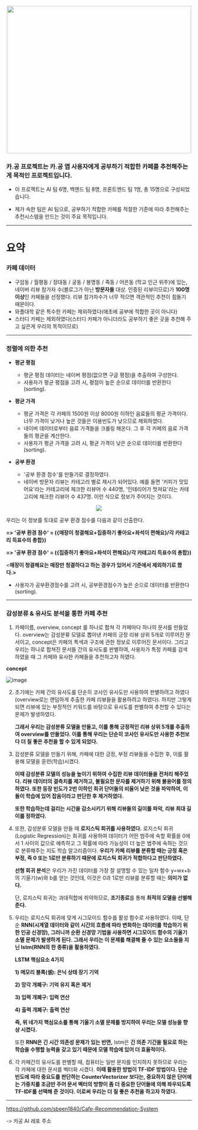 <p align="center">
  <img src="https://user-images.githubusercontent.com/108641325/200557716-7e8d78a2-d465-4304-9ae7-e0e2afd73e68.png" width="500" height=400"> 
</p>



### 카.공 프로젝트는 카.공 앱 사용자에게 공부하기 적합한 카페를 추천해주는게 목적인 프로젝트입니다.

- 이 프로젝트는 AI 팀 6명, 백엔드 팀 8명, 프론트엔드 팀 1명, 총 15명으로 구성되었습니다.

- 제가 속한 팀은 AI 팀으로, 공부하기 적합한 카페를 적절한 기준에 따라 추천해주는 추천시스템을 만드는 것이 주요 목적입니다.

---

# 요약

### 카페 데이터

- 구암동 / 월평동 / 장대동 / 궁동 / 봉명동 / 죽동 / 어은동 (학교 인근 위주)에 있는, 네이버 리뷰 참가자 수(블로그가 아닌 **방문자들** 대상. 인증된 리뷰이므로)가 **100명 이상**인 카페들을 선정했다. 리뷰 참가자수가 너무 적으면 객관적인 추천이 힘들기 때문이다.
- 와플대학 같은 특수한 카페는 제외하였다(애초에 공부에 적합한 곳이 아니다)
- 스터디 카페는 제외하였다(스터디 카페가 아니더라도 공부하기 좋은 곳을 추천해 주고 싶은게 우리의 목적이므로)

---

### 정렬에 의한 추천

- **평균 평점**
    - 평균 평점 데이터는 네이버 평점(없으면 구글 평점)을 추출하여 구성한다.
    - 사용자가 평균 평점을 고려 시, 평점이 높은 순으로 데이터를 반환한다(sorting).
    
- **평균 가격**
    - 평균 가격은 각 카페의 1500원 이상 8000원 이하인 음료들의 평균 가격이다. 너무 가격이 낮거나 높은 것들은 이용빈도가 낮으므로 제외하였다.
    - 네이버 데이터로부터 음료 가격들을 크롤링 해온다. 그 후 각 카페의 음료 가격들의 평균을 계산한다.
    - 사용자가 평균 가격을 고려 시, 평균 가격이 낮은 순으로 데이터를 반환한다(sorting).
    
- **공부 환경**
    - '공부 환경 점수'를 만들기로 결정하였다.
    - 네이버 방문자 리뷰는 카테고리 별로 제시가 되어있다. 예를 들면 '커피가 맛있어요'라는 카테고리에 체크한 리뷰어 수 440명, '인테리어가 멋져요'라는 카테고리에 체크한 리뷰어 수 437명. 이런 식으로 정보가 주어지는 것이다.

<p align="center">
 <img src = "https://user-images.githubusercontent.com/108641325/206123084-3c0d9cfc-2eb5-4970-8f75-fb43a66a1c43.png">
</p>
    
우리는 이 정보를 토대로 공부 환경 점수를 다음과 같이 산출한다.

**=> '공부 환경 점수' = ({매장이 청결해요+집중하기 좋아요+좌석이 편해요}/각 카테고리 득표수의 총합})**

**=> '공부 환경 점수' = ({집중하기 좋아요+좌석이 편해요}/각 카테고리 득표수의 총합})** 

<**매장이 청결해요는 매장만 청결하다고 하는 경우가 있어서 기준에서 제외하기로 했다.>**

- 사용자가 공부환경점수를 고려 시, 공부환경점수가 높은 순으로 데이터를 반환한다(sorting).

---

### 감성분류 & 유사도 분석을 통한 카페 추천

1. 카페이름, overview, concept 를 하나로 합쳐 각 카페마다 하나의 문서를 만들었다. overview는 감성분류 모델로 뽑아낸 카페의 긍정 리뷰 상위 5개로 이루어진 문서이고,  concept은 카페의 특색과 구조에 관한 정보로 이루어진 문서이다. 그리고 우리는 하나로 합쳐진 문서들 간의 유사도를 판별하여, 사용자가 특정 카페를 검색하였을 때 그 카페와 유사한 카페들을 추천하고자 하였다. 

**concept**

![image](https://user-images.githubusercontent.com/108641325/206121648-7cedc703-f84d-4b45-9c14-c866a0460dae.png)

2.  초기에는 카페 간의 유사도를 단순히 코사인 유사도만 사용하여  판별하려고 하였다(overview로는 랜덤하게 추출한 카페 리뷰들을 활용하려고 하였다). 하지만 그렇게 되면 리뷰에 있는 부정적인 키워드를 바탕으로 유사도를 판별하여 추천할 수 있다는 문제가 발생하였다. 
    
    **그래서 우리는 감성분류 모델을 만들고, 이를 통해 긍정적인 리뷰 상위 5개를 추출하여 overview를 만들었다.  이를 통해 우리는 단순히 코사인 유사도만 사용한 추천보다 더 질 좋은 추천을 할 수 있게 되었다.** 
    
3. 감성분류 모델을 만들기 위해, 카페에 대한 긍정, 부정 리뷰들을 수집한 후, 이를 활용해 모델을 훈련(학습)시켰다.  
    
    **이때 감성분류 모델의 성능을 높이기 위하여 수집한 리뷰 데이터들을 전처리 해주었다. 리뷰 데이터의 결측치를 제거하고, 불필요한 문자를 제거하기 위해 불용어를 정의하였다. 또한 등장 빈도가 2번 이하인 희귀 단어들의 비율이 낮은 것을 파악하여, 이들이 학습에 있어 잡음이라고 판단한 후 제거하였다.**
    
    **또한 학습하는데 걸리는 시간을 감소시키기 위해 리뷰들의 길이를 파악, 리뷰 최대 길이를 정하였다.** 
    

4. 또한, 감성분류 모델을 만들 때 **로지스틱 회귀를 사용하였다.** 로지스틱 회귀(Logistic Regression)는 회귀를 사용하여 데이터가 어떤 범주에 속할 확률을 0에서 1 사이의 값으로 예측하고 그 확률에 따라 가능성이 더 높은 범주에 속하는 것으로 분류해주는 지도 학습 알고리즘이다. **우리가 카페 리뷰를 분류할 때는 긍정 혹은 부정, 즉 0 또는 1로만 분류하기 때문에 로지스틱 회귀가 적합하다고 판단하였다.** 
    
    **선형 회귀 분석**은 우리가 가진 데이터를 가장 잘 설명할 수 있는 일차 함수 y=wx+b의 기울기(w)와 b를 얻는 것인데, 이것은 0과 1로만 리뷰를 분류할 때는 **의미가 없다.** 
    
    단, 로지스틱 회귀는 과대적합에 취약하므로, **조기종료**를 통해 **최적의 모델을 선별해준다.**
    
5. 우리는 로지스틱 회귀에 맞게 시그모이드 함수를 활성 함수로 사용하였다. 이때, 단순 **RNN(시계열 데이터와 같이 시간의 흐름에 따라 변화하는 데이터를 학습하기 위한 인공 신경망), 그러니까 순환 신경망 기법을 사용하면 시그모이드 함수의 기울기 소멸 문제가 발생하게 된다. 그래서 우리는 이 문제를 해결해 줄 수 있는 요소들을 지닌 lstm(RNN의 한 종류)을 활용하였다.** 
    
    **LSTM 핵심요소 4가지**
    
    **1) 메모리 블록(셀): 은닉 상태 장기 기억**
    
    **2) 망각 개폐구: 기억 유지 혹은 제거**
    
    **3) 입력 개폐구: 입력 연산**
    
    **4) 출력 개폐구: 출력 연산**
    
    **즉, 위  네가지 핵심요소를 통해 기울기 소멸 문제를 방지하여 우리는 모델 성능을 향상 시켰다.**
    
    또한 **RNN은 긴 시간 의존성 문제가 있는 반면,** lstm은 ****긴 의존 기간을 필요로 하는 학습을 수행할 능력을 갖고 있기 때문에 모델 학습에 있어 더 효율적이다.**** 
    

6. 각 카페간의 유사도를 판별할 때, 컴퓨터는 일반 문자를 인지하지 못하므로 우리는 각 카페에 대한 문서를 벡터화 시켰다. **이때 활용한 방법이 TF-IDF 방법이다. 단순 빈도에 따라 중요도를 판단하는 CounterVectorizer 보다는, 중요하지 않은 단어에는 가중치를 조금만 주어 문서 벡터의 방향이 좀 더 중요한 단어들에 의해 좌우되도록 TF-IDF를 선택해 준 것이다. 이로써 우리는 더 질 좋은 추천을 하고자 하였다.**

---

https://github.com/sbeen1840/Cafe-Recommendation-System 

-> 카공 AI 레포 주소
